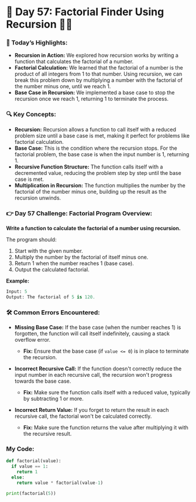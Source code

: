 # 🌟 Day 57: Factorial Finder Using Recursion 🔢🔄

### 🎊 Today’s Highlights:

* **Recursion in Action:** We explored how recursion works by writing a function that calculates the factorial of a number.
* **Factorial Calculation:** We learned that the factorial of a number is the product of all integers from 1 to that number. Using recursion, we can break this problem down by multiplying a number with the factorial of the number minus one, until we reach 1.
* **Base Case in Recursion:** We implemented a base case to stop the recursion once we reach 1, returning 1 to terminate the process.

### 🔍 Key Concepts:

* **Recursion:** Recursion allows a function to call itself with a reduced problem size until a base case is met, making it perfect for problems like factorial calculation.
* **Base Case:** This is the condition where the recursion stops. For the factorial problem, the base case is when the input number is 1, returning 1.
* **Recursive Function Structure:** The function calls itself with a decremented value, reducing the problem step by step until the base case is met.
* **Multiplication in Recursion:** The function multiplies the number by the factorial of the number minus one, building up the result as the recursion unwinds.

### 👉 Day 57 Challenge: Factorial Program Overview:

**Write a function to calculate the factorial of a number using recursion.**

The program should:

   1. Start with the given number.
   2. Multiply the number by the factorial of itself minus one.
   3. Return 1 when the number reaches 1 (base case).
   4. Output the calculated factorial.

**Example:**
```python
Input: 5
Output: The factorial of 5 is 120.
```

### 🛠️ Common Errors Encountered:

* **Missing Base Case:** If the base case (when the number reaches 1) is forgotten, the function will call itself indefinitely, causing a stack overflow error.

  * **Fix:** Ensure that the base case (if ```value <= 0```) is in place to terminate the recursion.

* **Incorrect Recursive Call:** If the function doesn't correctly reduce the input number in each recursive call, the recursion won't progress towards the base case.

  * **Fix:** Make sure the function calls itself with a reduced value, typically by subtracting 1 or more.

* **Incorrect Return Value:** If you forget to return the result in each recursive call, the factorial won't be calculated correctly.

  * **Fix:** Make sure the function returns the value after multiplying it with the recursive result.

### My Code:
```python
def factorial(value):
  if value == 1:
    return 1
  else:
    return value * factorial(value-1)

print(factorial(5))
